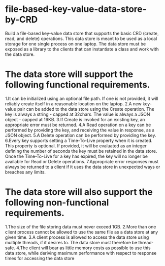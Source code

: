 # file-based-key-value-data-store-by-CRD
Build a file-based key-value data store that supports the basic CRD (create, read, and delete) operations. This data store is meant to be used as a local storage for one single process on one laptop. The data store must be exposed as a library to the clients that can instantiate a class and work with the data store.
# The data store will support the following functional requirements.
1.It can be initialized using an optional file path. If one is not provided, it will reliably create itself in a reasonable location on the laptop.
2.A new key-value pair can be added to the data store using the Create operation. The key is always a string - capped at 32chars. The value is always a JSON object - capped at 16KB.
3.If Create is invoked for an existing key, an appropriate error must be returned.
4.A Read operation on a key can be performed by providing the key, and receiving the value in response, as a JSON object.
5.A Delete operation can be performed by providing the key.
6.Every key supports setting a Time-To-Live property when it is created. This property is optional. If provided, it will be evaluated as an integer defining the number of seconds the key must be retained in the data store. Once the Time-To-Live for a key has expired, the key will no longer be available for Read or Delete operations.
7.Appropriate error responses must always be returned to a client if it uses the data store in unexpected ways or breaches any limits.
# The data store will also support the following non-functional requirements.
1.The size of the file storing data must never exceed 1GB.
2.More than one client process cannot be allowed to use the same file as a data store at any given time.
3.A client process is allowed to access the data store using multiple threads, if it desires to. The data store must therefore be thread-safe.
4.The client will bear as little memory costs as possible to use this data store, while deriving maximum performance with respect to response times for accessing the data store
